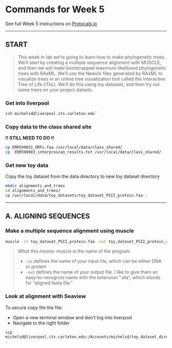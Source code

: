 # Commands for Week 5

See full Week 5 instructions on [Protocals.io](https://www.protocols.io/private/bba6f8f98e03c9de92641ca3810b212c)

---
## START

> This week in lab we’re going to learn how to make phylogenetic trees. We’ll start by creating a multiple sequence alignment with MUSCLE, and then we will make bootstrapped maximum likelihood phylogenetic trees with RAxML. We’ll use the Newick files generated by RAxML to visualize trees in an online tree visualization tool called the Interactive Tree of Life (iToL). We’ll do this using toy datasets, and then try out some trees on your project datsets.

### Get into liverpool

```bash
ssh michelsd@liverpool.its.carleton.edu`
```

### Copy data to the class shared site

**!! STILL NEED TO DO !!**

```bash
cp ERR599031_ORFs.faa /usr/local/data/class_shared/
cp  ERR598983_interproscan_results.txt /usr/local/data/class_shared/
```

### Get new toy data

Copy the toy dataset from the data directory to new toy dataset directory

```bash
mkdir alignments_and_trees
cd alignments_and_trees/
cp /usr/local/data/toy_datasets/toy_dataset_PSII_protein.faa .
```

---
## A. ALIGNING SEQUENCES

### Make a multiple sequence alignment using muscle

```bash
muscle -in toy_dataset_PSII_protein.faa -out toy_dataset_PSII_protein_aligned.afa
```

> *What this means:* muscle is the name of the program
> 
> * `–in` defines the name of your input file, which can be either DNA or protein
> * `-out` defines the name of your output file. I like to give them an easy-to-recognize name with the extension “.afa”, which stands for “aligned fasta file.”

### Look at alignment with Seaview

To secure copy file the file:

- Open a new terminal window and don't log into liverpool
- Navigate to the right folder

```shell
scp michelsd@liverpool.its.carleton.edu:/Accounts/michelsd/toy_dataset_directory/alignments_and_trees/toy_dataset_PSII_protein_aligned.afa .
```


